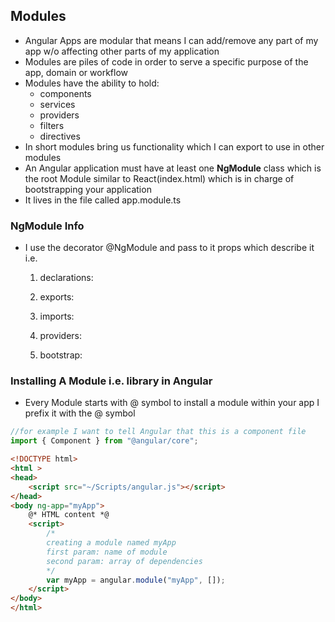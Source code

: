 ## Modules 

- Angular Apps are modular that means I can add/remove any part of my app w/o affecting other parts of my application
- Modules are piles of code in order to serve a specific purpose of the app, domain or workflow
- Modules have the ability to hold:
    - components
    - services
    - providers
    - filters
    - directives
- In short modules bring us functionality which I can export to use in other modules 
- An Angular application must have at least one **NgModule** class which is the root Module similar to React(index.html) which is in charge of bootstrapping your application
- It lives in the file called app.module.ts

### NgModule Info

- I use the decorator @NgModule and pass to it props which describe it i.e.

    1. declarations:

    2. exports:
    
    3. imports:

    4. providers:

    5. bootstrap: 

### Installing A Module i.e. library in Angular

- Every Module starts with @ symbol to install a module within your app I prefix it with the @ symbol

```js
//for example I want to tell Angular that this is a component file
import { Component } from "@angular/core";
```


```html
<!DOCTYPE html>
<html >
<head>
    <script src="~/Scripts/angular.js"></script>
</head>
<body ng-app="myApp">
    @* HTML content *@
    <script>
        /*
        creating a module named myApp 
        first param: name of module 
        second param: array of dependencies
        */
        var myApp = angular.module("myApp", []); 
    </script>
</body>
</html>


```